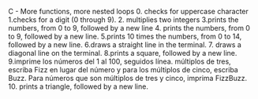 C - More functions, more nested loops
0. checks for uppercase character
1.checks for a digit (0 through 9).
2. multiplies two integers
3.prints the numbers, from 0 to 9, followed by a new line
4. prints the numbers, from 0 to 9, followed by a new line.
5.prints 10 times the numbers, from 0 to 14, followed by a new line.
6.draws a straight line in the terminal.
7. draws a diagonal line on the terminal.
8.prints a square, followed by a new line.
9.imprime los números del 1 al 100, seguidos línea. múltiplos de tres, escriba Fizz en lugar del número y para los múltiplos de cinco, escriba Buzz. Para números que son múltiplos de tres y cinco, imprima FizzBuzz.
10. prints a triangle, followed by a new line.